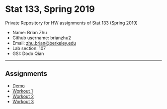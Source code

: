 # Stat 133, Spring 2019

Private Repository for HW assignments of Stat 133 (Spring 2019)

- Name: Brian Zhu 
- Github username: brianzhu2
- Email: zhu.brian@berkeley.edu
- Lab section: 107
- GSI: Dodo Qian

-----

## Assignments

- [Demo](demo)
- [Workout 1](workout01)
- [Workout 2](workout02)
- [Workout 3](workout03)


